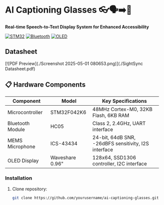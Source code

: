 # AI Captioning Glasses 👓🗣️➡️📝

**Real-time Speech-to-Text Display System for Enhanced Accessibility**

[![STM32](https://img.shields.io/badge/STM32-F042K6-03234B?logo=stmicroelectronics)](https://www.st.com/)
[![Bluetooth](https://img.shields.io/badge/Bluetooth-HC05-0082FC?logo=bluetooth)](https://www.olimex.com/Products/Components/RF/BLUETOOTH-SERIAL-HC-05/)
[![OLED](https://img.shields.io/badge/OLED-0.96"_128x64-00FF00?logo=waveshare)](https://www.waveshare.com/0.96inch-oled-module.htm)

## Datasheet
[![PDF Preview](./Screenshot 2025-05-01 080653.png)](./SightSync Datasheet.pdf)


## 📋 Hardware Components
| Component | Model | Key Specifications |
|-----------|-------|--------------------|
| Microcontroller | STM32F042K6 | 48MHz Cortex-M0, 32KB Flash, 6KB RAM |
| Bluetooth Module | HC05 | Class 2, 2.4GHz, UART interface |
| MEMS Microphone | ICS-43434 | 24-bit, 64dB SNR, -26dBFS sensitivity, I2S interface |
| OLED Display | Waveshare 0.96" | 128x64, SSD1306 controller, I2C interface |

### Installation
1. Clone repository:
   ```bash
   git clone https://github.com/yourusername/ai-captioning-glasses.git
